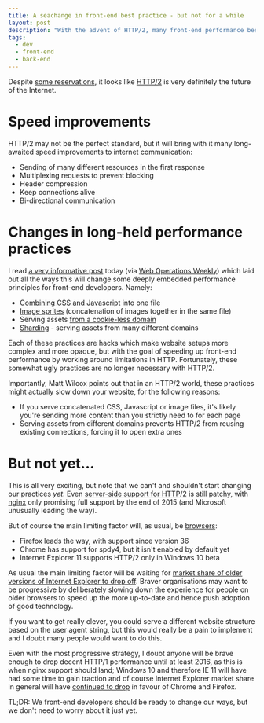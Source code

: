 ```yaml
---
title: A seachange in front-end best practice - but not for a while
layout: post
description: "With the advent of HTTP/2, many front-end performance best practices will change. But we should only switch over when the browser support is there."
tags:
  - dev
  - front-end
  - back-end
---
```


Despite [some reservations](https://queue.acm.org/detail.cfm?id=2716278), it looks like [HTTP/2](http://en.wikipedia.org/wiki/HTTP/2) is very definitely the future of the Internet.

Speed improvements
===

HTTP/2 may not be the perfect standard, but it will bring with it many long-awaited speed improvements to internet communication:

- Sending of many different resources in the first response
- Multiplexing requests to prevent blocking
- Header compression
- Keep connections alive
- Bi-directional communication

Changes in long-held performance practices
===

I read [a very informative post](https://mattwilcox.net/web-development/http2-for-front-end-web-developers) today (via [Web Operations Weekly](http://webopsweekly.com/)) which laid out all the ways this will change some deeply embedded performance principles for front-end developers. Namely:

- [Combining CSS and Javascript](https://developer.yahoo.com/performance/rules.html#num_http) into one file
- [Image sprites](http://alistapart.com/article/sprites) (concatenation of images together in the same file)
- Serving assets [from a cookie-less domain](http://www.ravelrumba.com/blog/static-cookieless-domain/)
- [Sharding](http://www.stevesouders.com/blog/2009/05/12/sharding-dominant-domains/) - serving assets from many different domains

Each of these practices are hacks which make website setups more complex and more opaque, but with the goal of speeding up front-end performance by working around limitations in HTTP. Fortunately, these somewhat ugly practices are no longer necessary with HTTP/2.

Importantly, Matt Wilcox points out that in an HTTP/2 world, these practices might actually slow down your website, for the following reasons:

- If you serve concatenated CSS, Javascript or image files, it's likely you're sending more content than you strictly need to for each page
- Serving assets from different domains prevents HTTP/2 from reusing existing connections, forcing it to open extra ones

But not yet...
===

This is all very exciting, but note that we can't and shouldn't start changing our practices *yet*. Even [server-side support for HTTP/2](http://en.wikipedia.org/wiki/HTTP/2#HTTP.2FHTTPS_servers) is still patchy, with [nginx](http://nginx.org/) only promising full support by the end of 2015 (and Microsoft unusually leading the way).

But of course the main limiting factor will, as usual, be [browsers](http://en.wikipedia.org/wiki/HTTP/2#Browser_support):

- Firefox leads the way, with support since version 36
- Chrome has support for spdy4, but it isn't enabled by default yet 
- Internet Explorer 11 supports HTTP/2 only in Windows 10 beta

As usual the main limiting factor will be waiting for [market share of older versions of Internet Explorer to drop off](http://www.theie9countdown.com/). Braver organisations may want to be progressive by deliberately slowing down the experience for people on older browsers to speed up the more up-to-date and hence push adoption of good technology.

If you want to get really clever, you could serve a different website structure based on the user agent string, but this would really be a pain to implement and I doubt many people would want to do this.

Even with the most progressive strategy, I doubt anyone will be brave enough to drop decent HTTP/1 performance until at least 2016, as this is when nginx support should land; Windows 10 and therefore IE 11 will have had some time to gain traction and of course Internet Explorer market share in general will have [continued to drop][1] in favour of Chrome and Firefox.

TL;DR: We front-end developers should be ready to change our ways, but we don't need to worry about it just yet.

[1]: http://en.wikipedia.org/wiki/Usage_share_of_web_browsers#mediaviewer/File:Usage_share_of_web_browsers_(Source_StatCounter).svg

